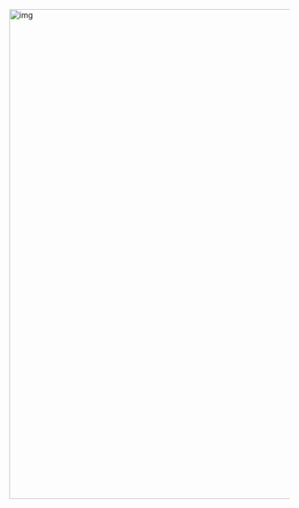 <img width="881" alt="img" src="https://user-images.githubusercontent.com/110442250/200484147-353910f7-4e0b-464c-b371-5405c6a31e9c.png">
